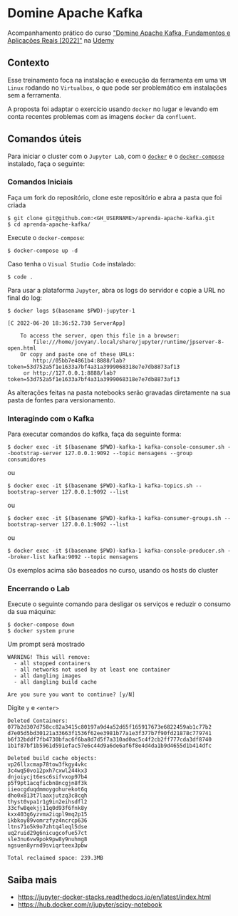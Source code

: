 # Domine Apache Kafka
Acompanhamento prático do curso ["Domine Apache Kafka, Fundamentos e Aplicações Reais [2022]"](https://www.udemy.com/course/aprenda-apache-kafka/) na [Udemy](https://www.udemy.com/)
 
## Contexto
Esse treinamento foca na instalação e execução da ferramenta em uma `VM Linux` rodando no `Virtualbox`, o que pode ser problemático em instalações sem a ferramenta.

A proposta foi adaptar o exercício usando `docker` no lugar e levando em conta recentes problemas com as imagens `docker` da `confluent`.

## Comandos úteis
Para iniciar o cluster com o `Jupyter Lab`, com o [`docker`](https://docs.docker.com/get-started/) e o [`docker-compose`](https://docs.docker.com/compose/gettingstarted/) instalado, faça o seguinte:

### Comandos Iniciais

Faça um fork do repositório, clone este repositório e abra a pasta que foi criada

```console
$ git clone git@github.com:<GH_USERNAME>/aprenda-apache-kafka.git
$ cd aprenda-apache-kafka/
```

Execute o `docker-compose`:

```console
$ docker-compose up -d
```

Caso tenha o `Visual Studio Code` instalado:

```console
$ code .
```

Para usar a plataforma `Jupyter`, abra os logs do servidor e copie a URL no final do log:

```console
$ docker logs $(basename $PWD)-jupyter-1
```

```console
[C 2022-06-20 18:36:52.730 ServerApp] 
    
    To access the server, open this file in a browser:
        file:///home/jovyan/.local/share/jupyter/runtime/jpserver-8-open.html
    Or copy and paste one of these URLs:
        http://05bb7e4861b4:8888/lab?token=53d752a5f1e1633a7bf4a31a3999068318e7e7db8873af13
     or http://127.0.0.1:8888/lab?token=53d752a5f1e1633a7bf4a31a3999068318e7e7db8873af13
```

As alterações feitas na pasta notebooks serão gravadas diretamente na sua pasta de fontes para versionamento.

### Interagindo com o Kafka

Para executar comandos do kafka, faça da seguinte forma:

```console
$ docker exec -it $(basename $PWD)-kafka-1 kafka-console-consumer.sh --bootstrap-server 127.0.0.1:9092 --topic mensagens --group consumidores
```

ou

```console
$ docker exec -it $(basename $PWD)-kafka-1 kafka-topics.sh --bootstrap-server 127.0.0.1:9092 --list
```

ou

```console
$ docker exec -it $(basename $PWD)-kafka-1 kafka-consumer-groups.sh --bootstrap-server 127.0.0.1:9092 --list
```

ou

```console
$ docker exec -it $(basename $PWD)-kafka-1 kafka-console-producer.sh --broker-list kafka:9092 --topic mensagens
```

Os exemplos acima são baseados no curso, usando os hosts do cluster

### Encerrando o Lab

Execute o seguinte comando para desligar os serviços e reduzir o consumo da sua máquina:

```console
$ docker-compose down
$ docker system prune
```

Um prompt será mostrado

```console
WARNING! This will remove:
  - all stopped containers
  - all networks not used by at least one container
  - all dangling images
  - all dangling build cache

Are you sure you want to continue? [y/N] 
```

Digite `y` e `<enter>`

```console
Deleted Containers:
077b2d307d758cc82a3415c80197a9d4a52d65f165917673e6822459ab1c77b2
d7e05d5bd30121a33663f1536f62ee3981b77a1e3f377b7f90fd21878c779741
b6f32bddf7fb4730bfac6f6ba8d7d5f7a310ad0ac5c4f2cb2ff777cda3df8740
1b1f87bf1b5961d591efac57e6c44d9a6de6af6f8e4d4da1b9d4655d1b414dfc

Deleted build cache objects:
vp26llxcmap78tow3fkgy4vkc
3c4wq50vo12pxh7cxwl244kx3
dnjoiycjt6esc6sifvxop97b4
p5f9pt1acqficbn8ncgjn8f3k
iieocgduqdmmoygohurekot6q
dho0x813t7laaxjutzq3c8cqh
thyst0vpa1r1g9in2eihsdfl2
33cfw8qekjj11q0d93f6fnk8y
kxx403g6yzvma2iqpl9mq2p15
ikbkoy89vomrzfyz4ncrcp636
ltns71o5k9o7zhtq4leql5dse
uq2ruid29g6nicugcofue57ct
sle3nu6vw9pok9pw8y9nuhmg8
ngsuen8yrnd9sviqrteex3pbw

Total reclaimed space: 239.3MB
```

## Saiba mais

* https://jupyter-docker-stacks.readthedocs.io/en/latest/index.html
* https://hub.docker.com/r/jupyter/scipy-notebook
